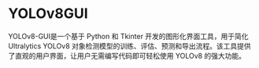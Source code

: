 # YOLOv8GUI
YOLOv8-GUI是一个基于 Python 和 Tkinter 开发的图形化界面工具，用于简化 Ultralytics YOLOv8 对象检测模型的训练、评估、预测和导出流程。该工具提供了直观的用户界面，让用户无需编写代码即可轻松使用 YOLOv8 的强大功能。
